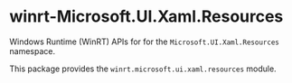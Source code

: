 <!-- warning: Please don't edit this file. It was automatically generated. -->

# winrt-Microsoft.UI.Xaml.Resources

Windows Runtime (WinRT) APIs for for the `Microsoft.UI.Xaml.Resources` namespace.

This package provides the `winrt.microsoft.ui.xaml.resources` module.
